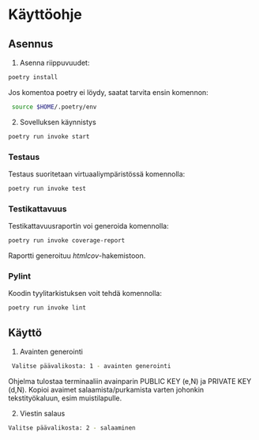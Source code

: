 # Käyttöohje

## Asennus

1. Asenna riippuvuudet:
```bash
poetry install
```
Jos komentoa poetry ei löydy, saatat tarvita ensin komennon:
```bash
 source $HOME/.poetry/env
```
2. Sovelluksen käynnistys
```bash
poetry run invoke start
```
### Testaus

Testaus suoritetaan virtuaaliympäristössä komennolla:
```bash
poetry run invoke test
```
### Testikattavuus

Testikattavuusraportin voi generoida komennolla:
```bash
poetry run invoke coverage-report 
```
Raportti generoituu _htmlcov_-hakemistoon.

### Pylint

Koodin tyylitarkistuksen voit tehdä komennolla:
```bash
poetry run invoke lint 
```

## Käyttö

1. Avainten generointi

```bash
 Valitse päävalikosta: 1 - avainten generointi 
```
Ohjelma tulostaa terminaaliin avainparin PUBLIC KEY (e,N) ja PRIVATE KEY (d,N).
Kopioi avaimet salaamista/purkamista varten johonkin tekstityökaluun, esim muistilapulle.


2. Viestin salaus
```bash
Valitse päävalikosta: 2 - salaaminen 
```



